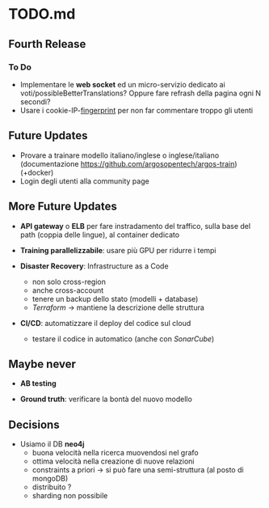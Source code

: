 # TODO.md

## Fourth Release
### To Do
- Implementare le **web socket** ed un micro-servizio dedicato ai voti/possibleBetterTranslations? Oppure fare refrash della pagina ogni N secondi?
- Usare i cookie-IP-[fingerprint](https://github.com/fingerprintjs/fingerprintjs) per non far commentare troppo gli utenti


## Future Updates
- Provare a trainare modello italiano/inglese o inglese/italiano (documentazione https://github.com/argosopentech/argos-train) (+docker)
- Login degli utenti alla community page

## More Future Updates
- **API gateway** o **ELB** per fare instradamento del traffico, sulla base del path (coppia delle lingue), al container dedicato

- **Training parallelizzabile**: usare più GPU per ridurre i tempi

- **Disaster Recovery**: Infrastructure as a Code
    - non solo cross-region
    - anche cross-account
    - tenere un backup dello stato (modelli + database)
    - *Terraform* -> mantiene la descrizione delle struttura

- **CI/CD**: automatizzare il deploy del codice sul cloud
    - testare il codice in automatico (anche con *SonarCube*)

## Maybe never
- **AB testing**

- **Ground truth**: verificare la bontà del nuovo modello

## Decisions
- Usiamo il DB **neo4j**
    - buona velocità nella ricerca muovendosi nel grafo
    - ottima velocità nella creazione di nuove relazioni
    - constraints a priori -> si può fare una semi-struttura (al posto di mongoDB)
    - distribuito ?
    - sharding non possibile